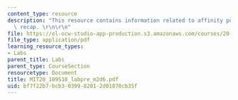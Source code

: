 ```yaml
---
content_type: resource
description: "This resource contains information related to affinity purification\
  \ recap. \r\n\r\n"
file: https://ol-ocw-studio-app-production.s3.amazonaws.com/courses/20-109-laboratory-fundamentals-in-biological-engineering-spring-2010/bf7f22b7bcb3039982012d01870cb35f_MIT20_109S10_labpre_m2d6.pdf
file_type: application/pdf
learning_resource_types:
- Labs
parent_title: Labs
parent_type: CourseSection
resourcetype: Document
title: MIT20_109S10_labpre_m2d6.pdf
uid: bf7f22b7-bcb3-0399-8201-2d01870cb35f
---
```

